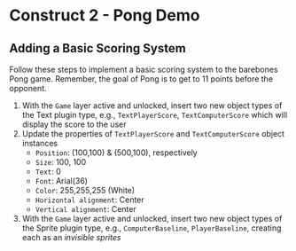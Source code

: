 # Construct 2 - Pong Demo

## Adding a Basic Scoring System

Follow these steps to implement a basic scoring system to the barebones Pong game.  Remember, the goal of Pong is to get to 11 points before the opponent. 

1. With the `Game` layer active and unlocked, insert two new object types of the Text plugin type, e.g., `TextPlayerScore`, `TextComputerScore` which will display the score to the user
2. Update the properties of `TextPlayerScore` and `TextComputerScore` object instances
    * `Position`: (100,100) &amp; (500,100), respectively 
    * `Size`: 100, 100
    * `Text`: 0
    * `Font`: Arial(36)
    * `Color`: 255,255,255 (White)
    * `Horizontal alignment`: Center
    * `Vertical alignment`: Center
3. With the `Game` layer active and unlocked, insert two new object types of the Sprite plugin type, e.g., `ComputerBaseline`, `PlayerBaseline`, creating each as an *invisible sprites* 